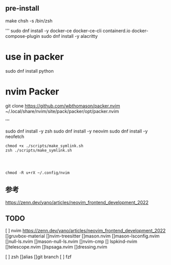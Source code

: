 
## pre-install

make
chsh -s /bin/zsh

'''
sudo dnf install -y docker-ce docker-ce-cli containerd.io docker-compose-plugin
sudo dnf install -y alacritty

# use in packer
sudo dnf install python
# nvim Packer
git clone https://github.com/wbthomason/packer.nvim \
  ~/.local/share/nvim/site/pack/packer/opt/packer.nvim

'''

sudo dnf install -y zsh
sudo dnf install -y neovim
sudo dnf install -y neofetch


	chmod +x ./scripts/make_symlink.sh
	zsh ./scripts/make_symlink.sh




	chmod -R u+rX ~/.config/nvim


## 参考

https://zenn.dev/yano/articles/neovim_frontend_development_2022


## TODO

[ ] nvim https://zenn.dev/yano/articles/neovim_frontend_development_2022
	[]gruvbox-material
	[]nvim-treesitter
	[]mason.nvim
		[]mason-lsconfig.nvim
		[]null-ls.nvim
		[]mason-null-ls.nvim
	[]nvim-cmp
		[] lspkind-nvim
	[]telescope.nvim
	[]lspsaga.nvim
	[]dressing.nvim


[ ] zsh
	[]alias
	[]git branch
[ ] fzf
